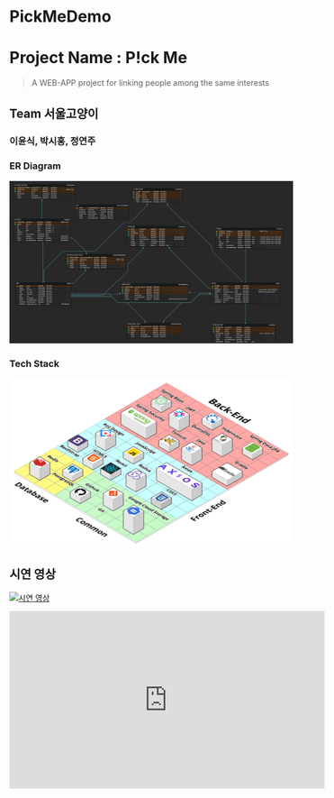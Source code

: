 # PickMeDemo

# Project Name : P!ck Me
> A WEB-APP project for linking people among the same interests

## Team 서울고양이

### 이윤식, 박시홍, 정연주


### ER Diagram
![ERDiagram](ERDiagram.png)


### Tech Stack
![TechStack](TechStack.png)

## 시연 영상
[![시연 영상](https://img.youtube.com/vi/2pCKwlUozqg/0.jpg)](https://www.youtube.com/watch?v=2pCKwlUozqg)

<iframe width="560" height="315" src="https://www.youtube.com/embed/2pCKwlUozqg" frameborder="0" allow="accelerometer; autoplay; encrypted-media; gyroscope; picture-in-picture" allowfullscreen></iframe>
